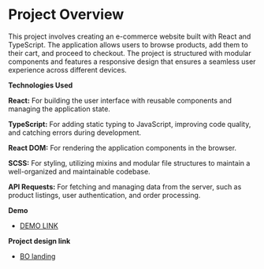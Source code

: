 # Project Overview

This project involves creating an e-commerce website built with React and TypeScript. The application allows users to browse products, add them to their cart, and proceed to checkout. The project is structured with modular components and features a responsive design that ensures a seamless user experience across different devices.

**Technologies Used**

**React:** For building the user interface with reusable components and managing the application state.

**TypeScript:** For adding static typing to JavaScript, improving code quality, and catching errors during development.

**React DOM:** For rendering the application components in the browser.

**SCSS:** For styling, utilizing mixins and modular file structures to maintain a well-organized and maintainable codebase.

**API Requests:** For fetching and managing data from the server, such as product listings, user authentication, and order processing.

**Demo**
  - [DEMO LINK](https://serhiivoitiuk.github.io/E-Commerce-Website/)

**Project design link**
  - [BO landing](https://www.figma.com/design/T5ttF21UnT6RRmCQQaZc6L/Phone-catalog-(V2)-Original?node-id=0-1&t=U4NC6c6v7vFolWe4-0)
